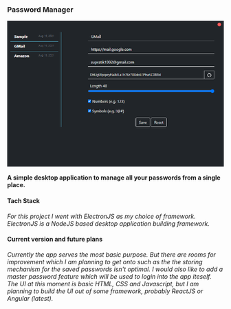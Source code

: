 ### Password Manager
![password manager](./screenshots/screenshot.png)

**A simple desktop application to manage all your passwords from a single place.**

#### Tach Stack
*For this project I went with ElectronJS as my choice of framework. ElectronJS is a NodeJS based desktop application building framework.*

#### Current version and future plans
*Currently the app serves the most basic purpose. But there are rooms for improvement which I am planning to get onto such as the the storing mechanism for the saved passwords isn't optimal. I would also like to add a master password feature which will be used to login into the app iteself. The UI at this moment is basic HTML, CSS and Javascript, but I am planning to build the UI out of some framework, probably ReactJS or Angular (latest).*